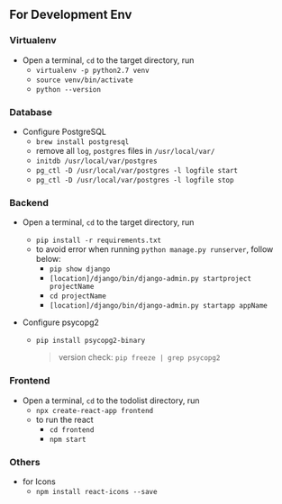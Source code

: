 ## For Development Env

### Virtualenv

- Open a terminal, `cd` to the target directory, run
  - `virtualenv -p python2.7 venv`
  - `source venv/bin/activate`
  - `python --version`

### Database

- Configure PostgreSQL
  - `brew install postgresql`
  - remove all `log`, `postgres` files in `/usr/local/var/`
  - `initdb /usr/local/var/postgres`
  - `pg_ctl -D /usr/local/var/postgres -l logfile start`
  - `pg_ctl -D /usr/local/var/postgres -l logfile stop`

### Backend

- Open a terminal, `cd` to the target directory, run

  - `pip install -r requirements.txt`
  - to avoid error when running `python manage.py runserver`, follow below:
    - `pip show django`
    - `[location]/django/bin/django-admin.py startproject projectName`
    - `cd projectName`
    - `[location]/django/bin/django-admin.py startapp appName`

- Configure psycopg2
  - `pip install psycopg2-binary`
    > version check: `pip freeze | grep psycopg2`

### Frontend

- Open a terminal, `cd` to the todolist directory, run
  - `npx create-react-app frontend`
  - to run the react
    - `cd frontend`
    - `npm start`

### Others

- for Icons
  - `npm install react-icons --save`
